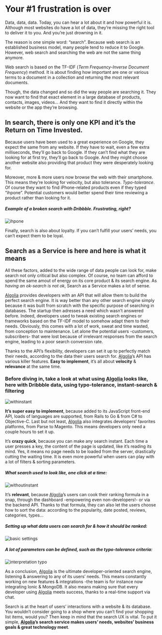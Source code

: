 # Your #1 frustration is over

Data, data, data. Today, you can hear a lot about it and how powerful it is. Although most websites do have a lot of data, they’re missing the right tool to deliver it to you. And you’re just drowning in it.

The reason is one simple word: “search”. Because web search is an established business model, many people tend to reduce it to Google. However, web search and searching the web are not the same thing anymore.

Web search is based on the TF-IDF (*Term Frequency-Inverse Document Frequency*) method. It is about finding how important are one or various terms to a document in a collection and returning the most relevant documents.

Though, the data changed and so did the way people are searching it. They now want to find that exact element in a large database of products, contacts, images, videos… And they want to find it directly within the website or the app they’re browsing.

## In search, there is only one KPI and it’s the Return on Time Invested. 

Because users have been used to a great experience on Google, they expect the same from any website. If they have to wait, even a few extra milliseconds, they’ll go back to Google. If they can’t find what they are looking for at first try, they’ll go back to Google. And they might choose another website also providing that product they were desperately looking for.

Moreover, more & more users now browse the web with their smartphone. This means they’re looking for velocity, but also tolerance. *Typo-tolerance*. Of course they want to find iPhone-related products even if they typed “ihpone”. Potential customers would better spend their time reviewing a product rather than looking for it.

##### Example of a broken search with Dribbble. Frustrating, right?
![ihpone](https://cloud.githubusercontent.com/assets/4700883/7191899/58570422-e491-11e4-9d07-4d4a4fca4804.gif)

Finally, search is also about loyalty. If you can’t fulfill your users’ needs, you can’t expect them to be loyal.

## Search as a Service is here and here is what it means 

All these factors, added to the wide range of data people can look for, make search not only critical but also complex. Of course, no team can afford to spend the same amout of energy on its core product & its search engine. As *having an ok-search is not ok*, Search as a Service makes a lot of sense.

[Algolia](www.https://www.algolia.com/.com) provides developers with an API that will allow them to build the perfect search engine. It is way better than any other search engine simply because it was built from scratch with the specific purpose of searching in databases. The startup then adresses a need which wasn’t answered before. Indeed, developers used to tweak existing search engines or frameworks based on the TF-IDF model to somehow adapt them to their needs. Obviously, this comes with a lot of work, sweat and time wasted, from conception to maintenance. Let alone the potential users -customers, subscribers- that were lost because of irrelevant responses from the search engine, leading to a poor search conversion rate.

Thanks to the API’s flexibility, developers can set it up to perfectly match their needs, according to the data their users search for. [Algolia](www.https://www.algolia.com/.com)’s API has various killer features. **Easy to implement**, it’s all about **velocity** & **relevance** at the same time.

### Before diving in, take a look at what using [Algolia](www.https://www.algolia.com/.com) looks like, here with Dribbble data, using typo-tolerance, instant-search & filtering
![withinstant](https://cloud.githubusercontent.com/assets/4700883/7191920/8c01be48-e491-11e4-9d3c-4af156093867.gif)

**It’s super easy to implement**, because added to its JavaScript front-end API, loads of languages are supported, from Rails to Go & from C# to Objective-C. Last but not least, [Algolia](www.https://www.algolia.com/.com) also integrates developers’ favorites platforms, from Parse to Magento. This means developers only need a couple hours to set it up.

It’s **crazy quick**, because you can make any search instant. Each time a user presses a key, the content of the page is updated, like it’s reading its mind. Yes, it means no page needs to be loaded from the server, drastically cutting the waiting time. It is even more powerful when users can play with a lot of filters & sorting parameters.

##### What search used to look like, *one click at a time*:
![withoutinstant](https://cloud.githubusercontent.com/assets/4700883/7191919/8bfe57ee-e491-11e4-8b8f-7173d4411dde.gif)

It’s **relevant**, because [Algolia](www.https://www.algolia.com/.com)’s users can cook their ranking formula in a snap, through the dashboard -empowering even non-developers!- or via the backend API. Thanks to that formula, they can also let the users choose how to sort the data: according to the popularity, date posted, reviews, categories, types…


##### Setting up what data users can search for & how it should be ranked:
![basic settings](https://cloud.githubusercontent.com/assets/4700883/7192069/ad5dd3e6-e492-11e4-9aec-f46819cc41c9.PNG)

##### A lot of parameters can be defined, such as the typo-tolerance criteria:
![interpretation typo](https://cloud.githubusercontent.com/assets/4700883/7192070/ad61cfaa-e492-11e4-9123-6c8955e365ab.PNG)

As a conclusion, [Algolia](www.https://www.algolia.com/.com) is the ultimate developer-oriented search engine, listening & answering to any of its users’ needs. This means constantly working on new features & integrations -the team is for instance now integrating Ionic & MongoDB. It also means making sure that every developer using [Algolia](www.https://www.algolia.com/.com) meets success, thanks to a real-time support via chat.

Search is at the heart of users’ interactions with a website & its database. You wouldn’t consider going to a shop where you can’t find your shopping list items, would you? Then keep in mind that the search UX is vital. To put it simple, **[Algolia](www.https://www.algolia.com/.com)’s search service makes users’ needs, websites’ business goals & great technology meet**.
